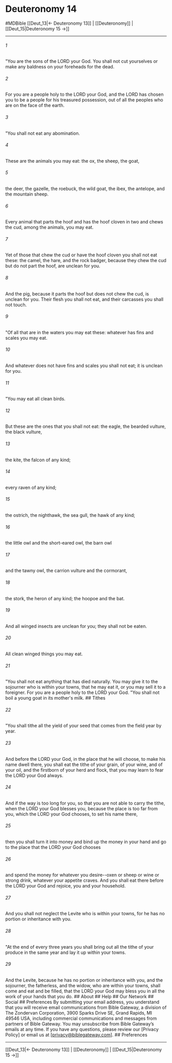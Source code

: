 # Deuteronomy 14
#MDBible
[[Deut_13|← Deuteronomy 13]] | [[Deuteronomy]] | [[Deut_15|Deuteronomy 15 →]]

***






###### 1 


"You are the sons of the LORD your God. You shall not cut yourselves or make any baldness on your foreheads for the dead. 





###### 2 


For you are a people holy to the LORD your God, and the LORD has chosen you to be a people for his treasured possession, out of all the peoples who are on the face of the earth. 





###### 3 


"You shall not eat any abomination. 





###### 4 


These are the animals you may eat: the ox, the sheep, the goat, 





###### 5 


the deer, the gazelle, the roebuck, the wild goat, the ibex, the antelope, and the mountain sheep. 





###### 6 


Every animal that parts the hoof and has the hoof cloven in two and chews the cud, among the animals, you may eat. 





###### 7 


Yet of those that chew the cud or have the hoof cloven you shall not eat these: the camel, the hare, and the rock badger, because they chew the cud but do not part the hoof, are unclean for you. 





###### 8 


And the pig, because it parts the hoof but does not chew the cud, is unclean for you. Their flesh you shall not eat, and their carcasses you shall not touch. 





###### 9 


"Of all that are in the waters you may eat these: whatever has fins and scales you may eat. 





###### 10 


And whatever does not have fins and scales you shall not eat; it is unclean for you. 





###### 11 


"You may eat all clean birds. 





###### 12 


But these are the ones that you shall not eat: the eagle, the bearded vulture, the black vulture, 





###### 13 


the kite, the falcon of any kind; 





###### 14 


every raven of any kind; 





###### 15 


the ostrich, the nighthawk, the sea gull, the hawk of any kind; 





###### 16 


the little owl and the short-eared owl, the barn owl 





###### 17 


and the tawny owl, the carrion vulture and the cormorant, 





###### 18 


the stork, the heron of any kind; the hoopoe and the bat. 





###### 19 


And all winged insects are unclean for you; they shall not be eaten. 





###### 20 


All clean winged things you may eat. 





###### 21 


"You shall not eat anything that has died naturally. You may give it to the sojourner who is within your towns, that he may eat it, or you may sell it to a foreigner. For you are a people holy to the LORD your God. "You shall not boil a young goat in its mother's milk. ## Tithes 





###### 22 


"You shall tithe all the yield of your seed that comes from the field year by year. 





###### 23 


And before the LORD your God, in the place that he will choose, to make his name dwell there, you shall eat the tithe of your grain, of your wine, and of your oil, and the firstborn of your herd and flock, that you may learn to fear the LORD your God always. 





###### 24 


And if the way is too long for you, so that you are not able to carry the tithe, when the LORD your God blesses you, because the place is too far from you, which the LORD your God chooses, to set his name there, 





###### 25 


then you shall turn it into money and bind up the money in your hand and go to the place that the LORD your God chooses 





###### 26 


and spend the money for whatever you desire--oxen or sheep or wine or strong drink, whatever your appetite craves. And you shall eat there before the LORD your God and rejoice, you and your household. 





###### 27 


And you shall not neglect the Levite who is within your towns, for he has no portion or inheritance with you. 





###### 28 


"At the end of every three years you shall bring out all the tithe of your produce in the same year and lay it up within your towns. 





###### 29 


And the Levite, because he has no portion or inheritance with you, and the sojourner, the fatherless, and the widow, who are within your towns, shall come and eat and be filled, that the LORD your God may bless you in all the work of your hands that you do. ## About ## Help ## Our Network ## Social ## Preferences By submitting your email address, you understand that you will receive email communications from Bible Gateway, a division of The Zondervan Corporation, 3900 Sparks Drive SE, Grand Rapids, MI 49546 USA, including commercial communications and messages from partners of Bible Gateway. You may unsubscribe from Bible Gateway&rsquo;s emails at any time. If you have any questions, please review our [Privacy Policy] or email us at [privacy@biblegateway.com]. ## Preferences

***

[[Deut_13|← Deuteronomy 13]] | [[Deuteronomy]] | [[Deut_15|Deuteronomy 15 →]]
